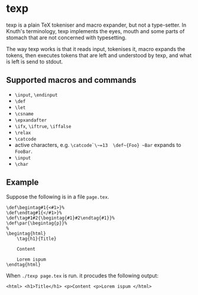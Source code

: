 # texp

texp is a plain TeX tokeniser and macro expander, but not a type-setter. In Knuth's terminology, texp implements the eyes, mouth and some parts of stomach that are not concerned with typesetting.

The way texp works is that it reads input, tokenises it, macro expands the tokens, then executes tokens that are left and understood by texp, and what is left is send to stdout.


## Supported macros and commands

* `\input`, `\endinput`
* `\def`
* `\let`
* `\csname`
* `\epxandafter`
* `\ifx`, `\iftrue`, `\iffalse`
* `\relax`
* `\catcode`
* active characters, e.g. ```\catcode`\~=13  \def~{Foo} ~Bar``` expands to `FooBar`.
* `\input`
* `\char`


## Example

Suppose the following is in a file `page.tex`.

```
\def\begintag#1{<#1>}%
\def\endtag#1{</#1>}%
\def\tag#1#2{\begintag{#1}#2\endtag{#1}}%
\def\par{\begintag{p}}%
%
\begintag{html}
    \tag{h1}{Title}

    Content

    Lorem ispum
\endtag{html}

```

When `./texp page.tex` is run. it procudes the following output:

```
<html> <h1>Title</h1> <p>Content <p>Lorem ispum </html>
```
